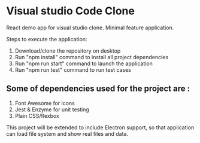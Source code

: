 # Visual studio Code Clone
React demo app for visual studio clone. Minimal feature application.

Steps to execute the application:

1. Download/clone the repository on desktop
2. Run "npm install" command to install all project dependencies
3. Run "npm run start" command to launch the application
4. Run "npm run test" command to run test cases

## Some of dependencies used for the project are :
1. Font Awesome for icons
2. Jest & Enzyme for unit testing
3. Plain CSS/flexbox

This project will be extended to include Electron support, so that application can load file system and show real files and data.
